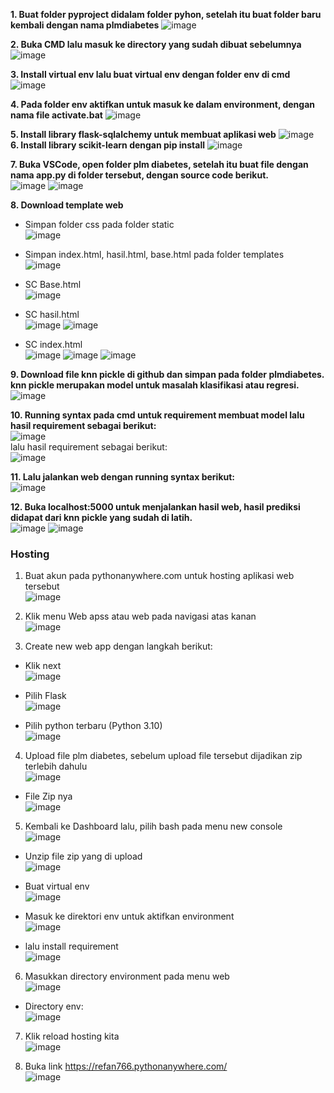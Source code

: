 **1.	Buat folder pyproject didalam folder pyhon, setelah itu buat folder baru kembali dengan nama plmdiabetes**
![image](https://github.com/user-attachments/assets/7221ea38-e515-4c6c-9a41-ea45b82c1833)


**2.	Buka CMD lalu masuk ke directory yang sudah dibuat sebelumnya**
![image](https://github.com/user-attachments/assets/d4249199-133c-4ffd-a975-36b5d61a62eb)

**3.	Install virtual env lalu buat virtual env dengan folder env di cmd**
![image](https://github.com/user-attachments/assets/eb2ca539-43e9-43ca-a77e-ffadc19b8af1)

**4.	Pada folder env aktifkan untuk masuk ke dalam environment, dengan nama file activate.bat**
 ![image](https://github.com/user-attachments/assets/4712b722-5d7a-4538-9802-b8f136a4ac1e)

**5.	Install library flask-sqlalchemy untuk membuat aplikasi web**
![image](https://github.com/user-attachments/assets/26d715c3-6b14-4388-9d85-4bf9c59bce6a)\
**6.	Install library scikit-learn dengan pip install**
![image](https://github.com/user-attachments/assets/b05f2b15-c4cf-41b3-b9a3-7ab3e7377f69)

**7.  Buka VSCode, open folder plm diabetes, setelah itu buat file dengan nama app.py di folder tersebut, dengan source code berikut.**\
![image](https://github.com/user-attachments/assets/553cb081-b8fe-4c84-ac0d-7fe8b64bdd45)
![image](https://github.com/user-attachments/assets/29cd477f-8ccf-4594-8103-5a322c73cf23)



**8.  Download template web**
-  Simpan folder css pada folder static\
![image](https://github.com/user-attachments/assets/17833d64-26b0-4bb9-9caf-537e94c590e5)
-	Simpan index.html, hasil.html, base.html pada folder templates\
![image](https://github.com/user-attachments/assets/df72e3d9-69d1-403d-b8d2-aa9eabd54ef5)
-	SC Base.html\
![image](https://github.com/user-attachments/assets/d41e69d2-66ef-40bf-8160-7999285c4836)
-	SC hasil.html\
![image](https://github.com/user-attachments/assets/6f77d979-4a6c-4b6e-9dde-6fb69be33b18)
![image](https://github.com/user-attachments/assets/fd486bc6-cf52-4efc-8342-eb50cf39369e)

-	SC index.html\
![image](https://github.com/user-attachments/assets/905c7682-1934-4ef5-bb15-8c0483a96134)
![image](https://github.com/user-attachments/assets/917d34bc-84d2-43b4-9dd2-e2363c353a90)
![image](https://github.com/user-attachments/assets/0afeda5b-ab2a-43ba-b4cc-b543e6c610b4)

**9.  Download file knn pickle di github dan simpan pada folder plmdiabetes. knn pickle merupakan model untuk masalah klasifikasi atau regresi.**\
![image](https://github.com/user-attachments/assets/788924e6-df0b-430b-a578-2e84badc7b56)

 
**10.  Running syntax pada cmd untuk requirement membuat model lalu hasil requirement sebagai berikut:**\
![image](https://github.com/user-attachments/assets/5867ca07-4202-486c-ae2b-9fd94108376f)\
lalu hasil requirement sebagai berikut:\
![image](https://github.com/user-attachments/assets/58be6264-b39e-46be-8a9a-100dd60f516c)

**11.  Lalu jalankan web dengan running syntax berikut:**\
![image](https://github.com/user-attachments/assets/b4891cd3-3cac-4486-91e2-2ef56adc808e)

**12.  Buka localhost:5000 untuk menjalankan hasil web, hasil prediksi didapat dari knn pickle yang sudah di latih.**\
![image](https://github.com/user-attachments/assets/7bf2e422-873e-4d77-8288-b84c8de98931)
![image](https://github.com/user-attachments/assets/6d4e68e5-c05e-4b62-85c8-7d5bbffe6503)
### Hosting
1.	Buat akun pada pythonanywhere.com untuk hosting aplikasi web tersebut\
![image](https://github.com/user-attachments/assets/3d49824e-559d-4b9d-b2bc-6f0d7c5e49c4)

2.	Klik menu Web apss atau web pada navigasi atas kanan\
![image](https://github.com/user-attachments/assets/ef266e41-211a-437a-89e6-6ba1bda86f14)

3.	Create new web app dengan langkah berikut:
-	Klik next\
![image](https://github.com/user-attachments/assets/4cc751a2-f95e-4a61-ae8c-9cd89f27621b)
-	Pilih Flask\
![image](https://github.com/user-attachments/assets/49f4665d-09d0-4679-a781-fab2453b3bec)

-	Pilih python terbaru (Python 3.10)\
![image](https://github.com/user-attachments/assets/f7fbfecc-a368-47ab-8193-cefdf580538f)

4.	Upload file plm diabetes, sebelum upload file tersebut dijadikan zip terlebih dahulu\
![image](https://github.com/user-attachments/assets/4b1fdd5e-8ff6-463b-a7d3-e206d742b48a)


- File Zip nya\
![image](https://github.com/user-attachments/assets/3c5c882c-9d12-477b-8f9c-b80fb4b52bbc)

5.	Kembali ke Dashboard lalu, pilih bash pada menu new console\
![image](https://github.com/user-attachments/assets/e0f3a465-812f-4cc2-9afb-9f0a00aaf195)
-	Unzip file zip yang di upload\
![image](https://github.com/user-attachments/assets/29222b31-63a8-4b71-83d3-da76f4ca3580)

-	Buat virtual env\
![image](https://github.com/user-attachments/assets/ebbeac24-10c9-4d14-aa90-1e99fb098afc)

-	Masuk ke direktori env untuk aktifkan environment\
![image](https://github.com/user-attachments/assets/bbdc79e8-e67d-43a9-a468-20c9f77b934a)
 
-	lalu install requirement\
![image](https://github.com/user-attachments/assets/62c0d1b1-1dd5-43c8-a2f1-fc7f42cb06bb)
6.	Masukkan directory environment pada menu web\
![image](https://github.com/user-attachments/assets/59d9bc06-ca6d-45df-ad42-3b34fd75d38a)

- Directory env:\
![image](https://github.com/user-attachments/assets/b2fa2476-aac3-4a66-9fe4-ba607fa107b2)

7.	Klik reload hosting kita\
![image](https://github.com/user-attachments/assets/dc462726-22ac-4aaa-8790-e29a26fc5aa9)


8.	Buka link https://refan766.pythonanywhere.com/ \
![image](https://github.com/user-attachments/assets/9cc8272e-0bff-4479-b7c7-48fc33d107fc)














